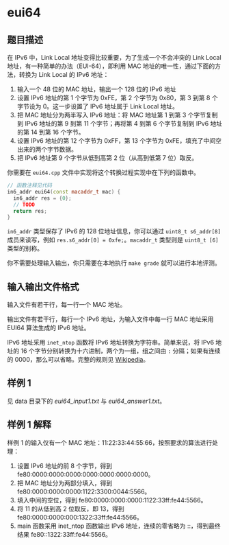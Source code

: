 # eui64

## 题目描述

在 IPv6 中，Link Local 地址变得比较重要，为了生成一个不会冲突的 Link Local 地址，有一种简单的办法（EUI-64），即利用 MAC 地址的唯一性，通过下面的方法，转换为 Link Local 的 IPv6 地址：

1. 输入一个 48 位的 MAC 地址，输出一个 128 位的 IPv6 地址
2. 设置 IPv6 地址的第 1 个字节为 0xFE，第 2 个字节为 0x80，第 3 到第 8 个字节设为 0。这一步设置了 IPv6 地址属于 Link Local 地址。
3. 把 MAC 地址分为两半写入 IPv6 地址：将 MAC 地址第 1 到第 3 个字节复制到 IPv6 地址的第 9 到第 11 个字节；再将第 4 到第 6 个字节复制到 IPv6 地址的第 14 到第 16 个字节。
4. 设置 IPv6 地址的第 12 个字节为 0xFF，第 13 个字节为 0xFE，填充了中间空出来的两个字节数据。
5. 把 IPv6 地址第 9 个字节从低到高第 2 位（从高到低第 7 位）取反。

你需要在 `eui64.cpp` 文件中实现将这个转换过程实现中在下列的函数中。

```cpp
// 函数注释见代码
in6_addr eui64(const macaddr_t mac) {
  in6_addr res = {0};
  // TODO
  return res;
}
```

`in6_addr` 类型保存了 IPv6 的 128 位地址信息，你可以通过 `uint8_t s6_addr[8]` 成员来读写，例如 `res.s6_addr[0] = 0xfe;`。`macaddr_t` 类型则是 `uint8_t [6]` 类型的别称。

你不需要处理输入输出，你只需要在本地执行 `make grade` 就可以进行本地评测。

## 输入输出文件格式

输入文件有若干行，每一行一个 MAC 地址。

输出文件有若干行，每行一个 IPv6 地址，为输入文件中每一行 MAC 地址采用 EUI64 算法生成的 IPv6 地址。

IPv6 地址采用 `inet_ntop` 函数将 IPv6 地址转换为字符串。简单来说，将 IPv6 地址的 16 个字节分别转换为十六进制，两个为一组，组之间由 `:` 分隔；如果有连续的 0000，那么可以省略。完整的规则见 [Wikipedia](https://en.wikipedia.org/wiki/IPv6_address#Representation)。

## 样例 1

见 data 目录下的 *eui64_input1.txt* 与 *eui64_answer1.txt*。

## 样例 1 解释

样例 1 的输入仅有一个 MAC 地址：11:22:33:44:55:66，按照要求的算法进行处理：

1. 设置 IPv6 地址的前 8 个字节，得到 fe80:0000:0000:0000:0000:0000:0000:0000。
2. 把 MAC 地址分为两部分填入，得到 fe80:0000:0000:0000:1122:3300:0044:5566。
3. 填入中间的空位，得到 fe80:0000:0000:0000:1122:33ff:fe44:5566。
4. 将 11 的从低到高 2 位取反，即 13，得到 fe80:0000:0000:000:1322:33ff:fe44:5566。
5. main 函数采用 inet_ntop 函数输出 IPv6 地址，连续的零省略为 ::，得到最终结果 fe80::1322:33ff:fe44:5566。
